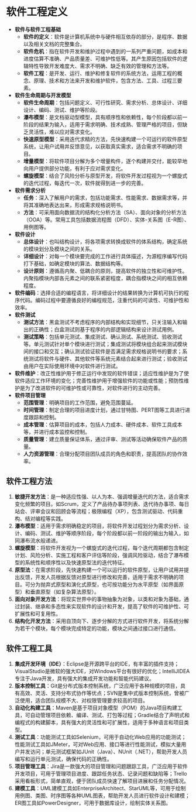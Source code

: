 # 软件工程定义

- **软件与软件工程基础**
  - **软件的定义**：软件是计算机系统中与硬件相互依存的部分，是程序、数据以及相关文档的完整集合。
  - **软件危机**：指在软件开发和维护过程中遇到的一系列严重问题，如成本和进度估算不准确、产品质量差、可维护性低等。其产生原因包括软件的逻辑特性导致开发难度大、需求不明确、缺乏有效的管理和方法等。
  - **软件工程**：是开发、运行、维护和修复软件的系统方法，运用工程的概念、原理、技术和方法来开发和维护软件，包含方法、工具、过程三要素。
- **软件生命周期与开发模型**
  - **软件生命周期**：包括问题定义、可行性研究、需求分析、总体设计、详细设计、编码、测试、维护等阶段。
  - **瀑布模型**：是文档驱动型模型，具有顺序性和依赖性，每个阶段都以前一阶段的结果为输入，适用于需求明确、技术成熟、管理严格的项目，但缺乏灵活性，难以应对需求变化。
  - **快速原型模型**：采用迭代求精的方法，先快速构建一个可运行的软件原型系统，让用户试用并反馈意见，以获取真实需求，适合需求不明确的项目。
  - **增量模型**：将软件项目分解为多个增量构件，逐个构建并交付，能较早地向用户提供部分功能，有利于应对需求变化。
  - **螺旋模型**：结合了风险分析与原型开发，将软件开发过程视为一个螺旋式的迭代过程，每迭代一次，软件就得到进一步的完善。
- **软件需求分析**
  - **任务**：深入了解用户的需求，包括功能需求、性能需求、数据需求等，并将其准确地表达出来，形成需求规格说明书。
  - **方法**：可采用面向数据流的结构化分析方法（SA）、面向对象的分析方法（OOA）等。常用工具包括数据流程图（DFD）、实体-关系图（E-R图）、用例图等。
- **软件设计**
  - **总体设计**：也叫结构设计，将各项需求转换成软件的体系结构，确定系统的模块划分及模块之间的关系。
  - **详细设计**：对每一个模块要完成的工作进行具体描述，为源程序编写代码打下基础，如确定模块的算法、数据结构等。
  - **设计原则**：遵循高内聚、低耦合的原则，提高软件的独立性和可维护性。内聚指模块内部各元素之间的联系紧密程度，耦合指模块之间的相互依赖程度。
- **软件编码**：选择合适的编程语言，将详细设计的结果转换为计算机可执行的程序代码。编码过程中要遵循良好的编程规范，注重代码的可读性、可维护性和效率。
- **软件测试**
  - **测试方法**：黑盒测试不考虑程序的内部结构和实现细节，只关注输入和输出的正确性；白盒测试则基于程序的内部逻辑结构来设计测试用例。
  - **测试策略**：包括单元测试、集成测试、确认测试、系统测试、验收测试等。单元测试针对单个模块进行测试；集成测试将模块组合起来测试模块间的接口和交互；确认测试验证软件是否满足需求规格说明书的要求；系统测试将软件与硬件、其他软件等系统元素结合起来进行测试；验收测试由用户在实际使用环境中对软件进行测试。
- **软件维护**：改正性维护用于修正运行中发现的软件错误；适应性维护是为了使软件适应工作环境的变化；完善性维护用于增强软件的功能或性能；预防性维护是为了改进软件的可维护性或可靠性，对软件进行的主动完善。
- **软件项目管理**
  - **范围管理**：明确项目的工作范围，避免范围蔓延。
  - **时间管理**：制定合理的项目进度计划，通过甘特图、PERT图等工具进行进度跟踪和控制。
  - **成本管理**：估算项目的成本，包括人力成本、硬件成本、软件工具成本等，并进行成本监控和控制。
  - **质量管理**：建立质量保证体系，通过评审、测试等活动确保软件产品的质量。
  - **人力资源管理**：合理分配项目团队成员的角色和职责，提高团队的协作效率。

## 软件工程方法

1. **敏捷开发方法**：是一种适应性强、以人为本、强调增量迭代的方法，适合需求变化频繁的项目。如Scrum，定义了产品待办事项列表、迭代待办事项、每日站会、评审会议和回顾会等流程；极限编程（XP），包含测试驱动、代码重构、结对编程等实践。
2. **瀑布模型**：适用于需求明确稳定的项目，将软件开发过程划分为需求分析、设计、编码、测试、维护等顺序阶段，每个阶段都以前一阶段的输出为输入，如同瀑布流水般递进。
3. **螺旋模型**：将软件开发视为一个螺旋式的迭代过程，每个迭代周期都包含制定计划、风险分析、实施工程和客户评估等阶段，强调风险驱动，结合了瀑布模型的系统性和顺序性以及快速原型法的迭代特征。
4. **原型法**：在需求阶段，先快速构建一个可以运行的软件原型，让用户试用并提出反馈，开发人员根据反馈对原型进行修改和完善，适用于需求不明确的项目。可分为抛弃式原型和演化式原型，也可按功能分为水平原型（如界面原型）和垂直原型（如复杂算法原型）。
5. **面向对象开发方法**：将现实世界中的事物抽象为对象，以类和对象为基础，通过封装、继承和多态性来实现软件的设计和开发，提高了软件的可维护性、可扩展性和可复用性。
6. **结构化开发方法**：采用自顶向下、逐步分解的方式进行软件开发，将系统分解为若干个模块，每个模块完成特定的功能，模块之间通过接口进行通信。

## 软件工程工具

1. **集成开发环境（IDE）**：Eclipse是开源跨平台的IDE，有丰富的插件支持；VisualStudio是微软的强大IDE，对Windows平台有很好的优化；IntelliJIDEA专注于Java开发，具有强大的集成开发功能和智能代码建议。
2. **版本控制工具**：Git是分布式版本控制系统，广泛应用于各种规模的项目，具有高效、灵活、支持分布式协作等优点；SVN是集中式版本控制系统，曾被广泛使用，适合团队规模不大、对权限管理要求较高的项目。
3. **自动化构建工具**：Maven是基于项目对象模型（POM）的Java项目构建工具，可自动管理项目依赖、编译、测试、打包等过程；Gradle结合了声明式和编程式的构建脚本，具有强大的灵活性和可扩展性，适用于多种语言和项目类型。
4. **测试工具**：功能测试工具如Selenium，可用于自动化Web应用的功能测试；性能测试工具如JMeter，可对Web应用、接口等进行性能测试，模拟大量用户并发访问；单元测试框架如JUnit（Java）、NUnit（.NET），帮助开发人员编写和运行单元测试，确保代码的正确性。
5. **项目管理工具**：Jira是一款强大的项目管理和问题跟踪工具，广泛应用于软件开发项目，可用于管理项目进度、跟踪任务状态、记录问题和缺陷等；Trello采用看板形式，简单直观，便于团队成员快速了解项目进展和任务分配情况。
6. **建模工具**：UML建模工具如EnterpriseArchitect、StarUML等，可用于绘制用例图、类图、时序图等各种UML图表，帮助开发人员进行软件设计和建模；ER图工具如PowerDesigner，可用于数据库设计，绘制实体关系图。

